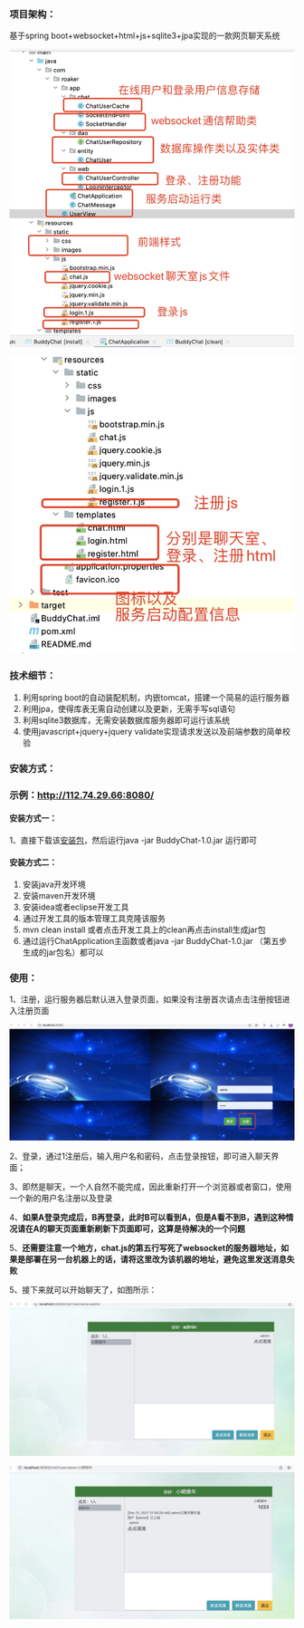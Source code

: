 ### 项目架构：

基于spring boot+websocket+html+js+sqlite3+jpa实现的一款网页聊天系统

![](./imgs/overview1.jpeg)



![](./imgs/overview2.jpg)



### 技术细节：

1. 利用spring boot的自动装配机制，内嵌tomcat，搭建一个简易的运行服务器
2. 利用jpa，使得库表无需自动创建以及更新，无需手写sql语句
3. 利用sqlite3数据库，无需安装数据库服务器即可运行该系统
4. 使用javascript+jquery+jquery validate实现请求发送以及前端参数的简单校验

### 安装方式：

### 示例：http://112.74.29.66:8080/

#### 安装方式一：

1、直接下载该[安装包](https://github.com/Roaker666/BuddyChat/blob/master/releases/BuddyChat-1.0.jar)，然后运行java -jar BuddyChat-1.0.jar 运行即可

#### 安装方式二：

1. 安装java开发环境
2. 安装maven开发环境
3. 安装idea或者eclipse开发工具
4. 通过开发工具的版本管理工具克隆该服务
5. mvn clean install 或者点击开发工具上的clean再点击install生成jar包
6. 通过运行ChatApplication主函数或者java -jar BuddyChat-1.0.jar （第五步生成的jar包名）都可以

### 使用：

1、注册，运行服务器后默认进入登录页面，如果没有注册首次请点击注册按钮进入注册页面

![](./imgs/register.jpg)

2、登录，通过1注册后，输入用户名和密码，点击登录按钮，即可进入聊天界面；

3、即然是聊天，一个人自然不能完成，因此重新打开一个浏览器或者窗口，使用一个新的用户名注册以及登录

4、**如果A登录完成后，B再登录，此时B可以看到A，但是A看不到B，遇到这种情况请在A的聊天页面重新刷新下页面即可，这算是待解决的一个问题**

5、**还需要注意一个地方，chat.js的第五行写死了websocket的服务器地址，如果是部署在另一台机器上的话，请将这里改为该机器的地址，避免这里发送消息失败**

5、接下来就可以开始聊天了，如图所示：

![](./imgs/chat1.jpeg)

![](./imgs/chat2.jpeg)

